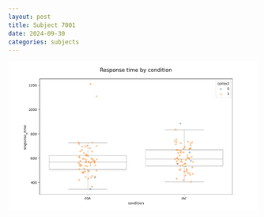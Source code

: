 ```yaml
---
layout: post
title: Subject 7001
date: 2024-09-30
categories: subjects
---
```


![](data/7001/run-1/7001_NF_rt.png)

